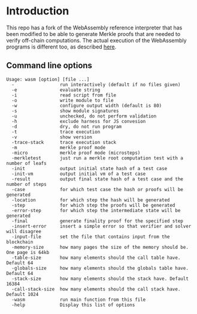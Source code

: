 # Introduction

This repo has a fork of the WebAssembly reference interpreter that has been modified to be able to generate Merkle proofs that are needed to verify off-chain computations. The actual execution of the WebAssembly programs is different too, as described [here](Initializing-and-preprocessing-WebAssembly).

## Command line options

```
Usage: wasm [option] [file ...]
  -                 run interactively (default if no files given)
  -e                evaluate string
  -i                read script from file
  -o                write module to file
  -w                configure output width (default is 80)
  -s                show module signatures
  -u                unchecked, do not perform validation
  -h                exclude harness for JS convesion
  -d                dry, do not run program
  -t                trace execution
  -v                show version
  -trace-stack      trace execution stack
  -m                merkle proof mode
  -micro            merkle proof mode (microsteps)
  -merkletest       just run a merkle root computation test with a number of leafs
  -init             output initial state hash of a test case
  -init-vm          output initial vm of a test case
  -result           output final state hash of a test case and the number of steps
  -case             for which test case the hash or proofs will be generated
  -location         for which step the hash will be generated
  -step             for which step the proofs will be generated
  -error-step       for which step the intermediate state will be generated
  -final            generate finality proof for the specified step
  -insert-error     insert a simple error so that verifier and solver will disagree
  -input-file       set the file that contains input from the blockchain
  -memory-size      how many pages the size of the memory should be. One page is 64kb
  -table-size       how many elements should the call table have. Default 64
  -globals-size     how many elements should the globals table have. Default 64
  -stack-size       how many elements should the stack have. Default 16384
  -call-stack-size  how many elements should the call stack have. Default 1024
  -wasm             run main function from this file
  -help             Display this list of options
```
